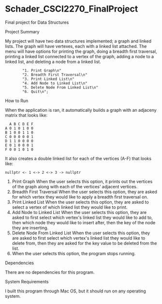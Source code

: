# Schader_CSCI2270_FinalProject
Final project for Data Structures

Project Summary

My project will have two data structures implemented; a graph and linked lists.
The graph will have vertexes, each with a linked list attached.
The menu will have options for printing the graph, doing a breadth first traversal, printing a linked list connected to a vertex of the graph, adding a node to a linked list, and deleting a node from a linked list. 
			
			"1. Print Graph\n"
			"2. Breadth First Traversal\n"
			"3. Print Linked List\n"
			"4. Add Node to Linked List\n"
			"5. Delete Node From Linked List\n"
			"6. Quit\n";

How to Run

When the application is ran, it automatically builds a graph with an adjaceny matrix that looks like:
	
	  A B C D E F
	A 0 1 0 1 0 0 
	B 1 0 0 1 1 0
	C 0 0 0 0 0 1
	D 1 1 0 0 0 0
	E 0 1 0 0 0 1
	F 0 0 1 0 1 0

It also creates a double linked list for each of the vertices (A-F) that looks like:

	nullptr <- 1 <-> 2 <-> 3 -> nullptr

1. Print Graph
	When the user selects this option, it prints out the vertices of the graph along with each of the vertices' adjacent vertices.
2. Breadth First Traversal
	When the user selects this option, they are asked for which vertex they would like to apply a breadth first traversal on.
3. Print Linked List
	When the user selects this option, they are asked to select a vertex of which linked list they would like to print.
4. Add Node to Linked List
	When the user selects this option, they are asked to first select which vertex's linked list they would like to add to, then which node they would like to insert after, then the key of the node they are inserting.
5. Delete Node From Linked List
	When the user selects this option, they are asked to first select which vertex's linked list they would like to delete from, then they are asked for the key value to be deleted from the list.
6. When the user selects this option, the program stops running.

Dependencies

There are no dependencies for this program.

System Requirements

I built this program through Mac OS, but it should run on any operating system.

